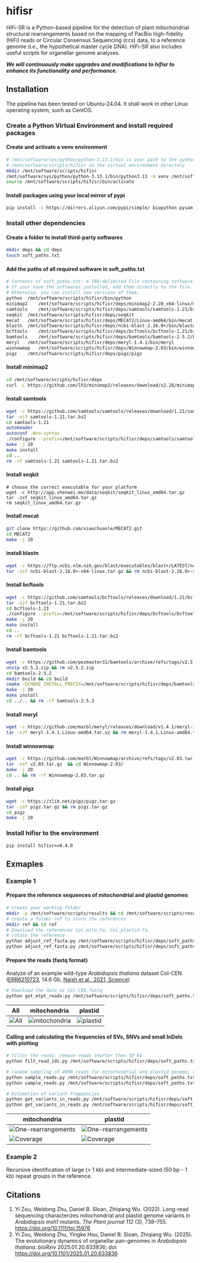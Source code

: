 # hifisr

HiFi-SR is a Python-based pipeline for the detection of plant mitochondrial structural rearrangements based on the mapping of PacBio high-fidelity (HiFi) reads or Circular Consensus Sequencing (ccs) data, to a reference genome (i.e., the hypothetical master cycle DNA). HiFi-SR also includes useful scripts for organellar genome analyses.

***We will continuously make upgrades and modifications to hifisr to enhance its functionality and performance.***

## Installation

The pipeline has been tested on Ubuntu-24.04. It shall work in other Linux operating system, such as CentOS.

### Create a Python Virtual Environment and install required packages

#### Create and activate a venv environment

```bash
# /mnt/software/sys/python/python-3.13.1/bin is your path to the python executable
# /mnt/software/scripts/hifisr in the virtual environment directory
mkdir /mnt/software/scripts/hifisr
/mnt/software/sys/python/python-3.13.1/bin/python3.13 -m venv /mnt/software/scripts/hifisr
source /mnt/software/scripts/hifisr/bin/activate
```

#### Install packages using your local mirror of pypi

```bash
pip install -i https://mirrors.aliyun.com/pypi/simple/ biopython pysam pandas numpy openpyxl xlsxwriter matplotlib polars
```

### Install other dependencies

#### Create a folder to install third-party softwares

```bash
mkdir deps && cd deps
touch soft_paths.txt
```

#### Add the paths of all required software in soft_paths.txt

```bash
# Contents of soft_paths.txt: A TAB-delimited File containing software names, and the path to the executable.
# If your have the softwares installed, add them directly to the file.
# Otherwise, you can install new versions of them.
python	/mnt/software/scripts/hifisr/bin/python
minimap2	/mnt/software/scripts/hifisr/deps/minimap2-2.28_x64-linux/minimap2
samtools	/mnt/software/scripts/hifisr/deps/samtools/samtools-1.21/bin/samtools
seqkit	/mnt/software/scripts/hifisr/deps/seqkit
mecat	/mnt/software/scripts/hifisr/deps/MECAT2/Linux-amd64/bin/mecat.pl
blastn	/mnt/software/scripts/hifisr/deps/ncbi-blast-2.16.0+/bin/blastn
bcftools	/mnt/software/scripts/hifisr/deps/bcftools/bcftools-1.21/bin/bcftools
bamtools	/mnt/software/scripts/hifisr/deps/bamtools/bamtools-2.5.2/bin/bamtools
meryl	/mnt/software/scripts/hifisr/deps/meryl-1.4.1/bin/meryl
winnowmap	/mnt/software/scripts/hifisr/deps/Winnowmap-2.03/bin/winnowmap
pigz	/mnt/software/scripts/hifisr/deps/pigz/pigz
```

#### Install minimap2

```bash
cd /mnt/software/scripts/hifisr/deps
curl -L https://github.com/lh3/minimap2/releases/download/v2.28/minimap2-2.28_x64-linux.tar.bz2 | tar -jxvf -
```

#### Install samtools

```bash
wget -c https://github.com/samtools/samtools/releases/download/1.21/samtools-1.21.tar.bz2
tar -xjf samtools-1.21.tar.bz2
cd samtools-1.21
autoheader
autoconf -Wno-syntax
./configure --prefix=/mnt/software/scripts/hifisr/deps/samtools/samtools-1.21
make -j 20
make install
cd ..
rm -rf samtools-1.21 samtools-1.21.tar.bz2
```

#### Install seqkit

```
# choose the correct executable for your platform
wget -c http://app.shenwei.me/data/seqkit/seqkit_linux_amd64.tar.gz
tar -zxf seqkit_linux_amd64.tar.gz
rm seqkit_linux_amd64.tar.gz
```

#### Install mecat

```bash
git clone https://github.com/xiaochuanle/MECAT2.git
cd MECAT2
make -j 20
```

#### install blastn

```bash
wget -c https://ftp.ncbi.nlm.nih.gov/blast/executables/blast+/LATEST/ncbi-blast-2.16.0+-x64-linux.tar.gz
tar -zxf ncbi-blast-2.16.0+-x64-linux.tar.gz && rm ncbi-blast-2.16.0+-x64-linux.tar.gz
```

#### Install bcftools

```bash
wget -c https://github.com/samtools/bcftools/releases/download/1.21/bcftools-1.21.tar.bz2
tar -xjf bcftools-1.21.tar.bz2
cd bcftools-1.21
./configure --prefix=/mnt/software/scripts/hifisr/deps/bcftools/bcftools-1.21
make -j 20
make install
cd ..
rm -rf bcftools-1.21 bcftools-1.21.tar.bz2
```

#### Install bamtools

```bash
wget -c https://github.com/pezmaster31/bamtools/archive/refs/tags/v2.5.2.zip
unzip v2.5.2.zip && rm v2.5.2.zip 
cd bamtools-2.5.2
mkdir build && cd build
cmake -DCMAKE_INSTALL_PREFIX=/mnt/software/scripts/hifisr/deps/bamtools/bamtools-2.5.2 ..
make -j 20
make install
cd ../.. && rm -rf bamtools-2.5.2

```

#### Install meryl

```bash
wget -c https://github.com/marbl/meryl/releases/download/v1.4.1/meryl-1.4.1.Linux-amd64.tar.xz
tar -xJf meryl-1.4.1.Linux-amd64.tar.xz && rm meryl-1.4.1.Linux-amd64.tar.xz
```

#### Install winnowmap

```bash
wget -c https://github.com/marbl/Winnowmap/archive/refs/tags/v2.03.tar.gz
tar -zxf v2.03.tar.gz  && cd Winnowmap-2.03/
make -j 20
cd .. && rm -rf Winnowmap-2.03.tar.gz
```

#### Install pigz

```bash
wget -c https://zlib.net/pigz/pigz.tar.gz
tar -zxf pigz.tar.gz && rm pigz.tar.gz
cd pigz
make -j 20
```

### Install hifisr to the environment

```bash
pip install hifisr==0.4.0
```

## Exmaples

### Example 1

#### Prepare the reference sequences of mitochondrial and plastid genomes

```bash
# create your working folder
mkdir -p /mnt/software/scripts/results && cd /mnt/software/scripts/results
# create a folder ref to store the references
mkdir ref && cd ref
# Download the references Col_mito.fa, Col_plastid.fa.
# rotate the reference
python adjust_ref_fasta.py /mnt/software/scripts/hifisr/deps/soft_paths.txt mito Col_mito.fa
python adjust_ref_fasta.py /mnt/software/scripts/hifisr/deps/soft_paths.txt plastid Col_plastid.fa
```

#### Prepare the reads (fastq format)

Analyze of an example wild-type *Arabidopsis thaliana* dataset Col-CEN ([ERR6210723](https://www.ncbi.nlm.nih.gov/sra/ERR6210723), 14.6 Gb, [Naish et al., 2021, Science](https://www.science.org/doi/10.1126/science.abi7489))

```bash
# Download the data as Col-CEN.fastq
python get_mtpt_reads.py /mnt/software/scripts/hifisr/deps/soft_paths.txt /mnt/software/scripts/results/mito_rotated_293434.fasta /mnt/software/scripts/results/plastid_rotated_61049.fasta /mnt/software/scripts/results/Col-CEN.fastq ATHiFi001 32
```

| All                                                       | mitochondria                                                        | plastid                                                           |
| --------------------------------------------------------- | ------------------------------------------------------------------- | ----------------------------------------------------------------- |
| ![All](examples/example_1/all_length_qual_distribution.jpg) | ![mitochondria](examples/example_1/mito_length_qual_distribution.jpg) | ![plastid](examples/example_1/plastid_length_qual_distribution.jpg) |

#### Calling and calculating the frequencies of SVs, SNVs and small InDels with plotting

```bash
# filter the reads: remove reads shorter than 10 kb
python filt_read_ids.py /mnt/software/scripts/hifisr/deps/soft_paths.txt ATHiFi001 mito_id_length_qual.txt plastid_id_length_qual.txt 10000 0

# random sampling of 4000 reads for mitochondrial and plastid genome, respectively
python sample_reads.py /mnt/software/scripts/hifisr/deps/soft_paths.txt ATHiFi001 mito filt_L10K_mito_id_length_qual.txt 4000
python sample_reads.py /mnt/software/scripts/hifisr/deps/soft_paths.txt ATHiFi001 plastid filt_L10K_plastid_id_length_qual.txt 4000

# Estimation of variant frequencies
python get_variants_in_reads.py /mnt/software/scripts/hifisr/deps/soft_paths.txt ATHiFi001 mito run_1 /mnt/software/scripts/results/mito_rotated_293434.fasta /mnt/software/scripts/results/ATHiFi001/reads/sample_reads/sample_4000_mito.fastq 32
python get_variants_in_reads.py /mnt/software/scripts/hifisr/deps/soft_paths.txt ATHiFi001 plastid run_1 /mnt/software/scripts/results/plastid_rotated_61049.fasta /mnt/software/scripts/results/ATHiFi001/reads/sample_reads/sample_4000_plastid.fastq 32
```

| mitochondria                                                           | plastid                                                                   |
| ---------------------------------------------------------------------- | ------------------------------------------------------------------------- |
| ![One-rearrangements](examples/example_1/mito_bubble_type_2_rep_raw.jpg) | ![One-rearrangements](examples/example_1/plastid_bubble_type_2_rep_raw.jpg) |
| ![Coverage](examples/example_1/mito_coverage_plot.jpg)                   | ![Coverage](examples/example_1/plastid_coverage_plot.jpg)                   |

### Example 2

Recursive identification of large (> 1 kb) and intermediate-sized (50 bp - 1 kb) repeat groups in the reference.

## Citations

1. Yi Zou, Weidong Zhu, Daniel B. Sloan, Zhiqiang Wu. (2022). Long-read sequencing characterizes mitochondrial and plastid genome variants in *Arabidopsis msh1* mutants. *The Plant journal* *112* (3), 738–755. https://doi.org/10.1111/tpj.15976
2. Yi Zou, Weidong Zhu, Yingke Hou, Daniel B. Sloan, Zhiqiang Wu. (2025). The evolutionary dynamics of organellar pan-genomes in *Arabidopsis thaliana*. *bioRxiv* 2025.01.20.633836; doi: https://doi.org/10.1101/2025.01.20.633836

